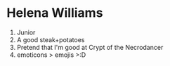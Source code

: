 # Helena Williams


1. Junior
2. A good steak+potatoes
3. Pretend that I'm good at Crypt of the Necrodancer
4. emoticons > emojis >:D

